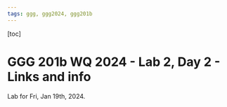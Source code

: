 ```yaml
---
tags: ggg, ggg2024, ggg201b
---
```


[toc] 

# GGG 201b WQ 2024 - Lab 2, Day 2 - Links and info

Lab for Fri, Jan 19th, 2024.
